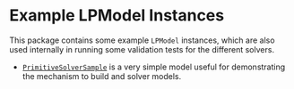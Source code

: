 # Example LPModel Instances

This package contains some example `LPModel` instances, which are also used internally in running some validation tests
for the different solvers.

* [`PrimitiveSolverSample`](src/main/kotlin/io/github/mohitc/lpsolver/sample/PrimitiveSolverSample.kt) is a very simple model
  useful for demonstrating the mechanism to build and solver models.